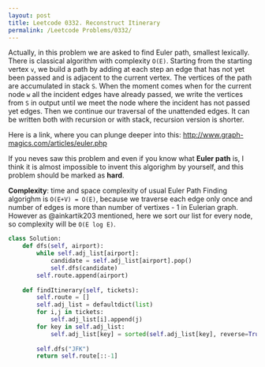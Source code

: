```yaml
---
layout: post
title: Leetcode 0332. Reconstruct Itinerary
permalink: /Leetcode Problems/0332/
---
```


Actually, in this problem we are asked to find Euler path, smallest lexically. There is classical algorithm with complexity `O(E)`. Starting from the starting vertex `v`, we build a path by adding at each step an edge that has not yet been passed and is adjacent to the current vertex. The vertices of the path are accumulated in stack `S`. When the moment comes when for the current node `w` all the incident edges have already passed, we write the vertices from `S` in output until we meet the node where the incident has not passed yet edges. Then we continue our traversal of the unattended edges. It can be written both with recursion or with stack, recursion version is shorter.

Here is a link, where you can plunge deeper into this:
http://www.graph-magics.com/articles/euler.php

If you neves saw this problem and even if you know what **Euler path** is, I think it is almost impossible to invent this algorighm by yourself, and this problem should be marked as **hard**.

**Complexity**: time and space complexity of usual Euler Path Finding algorighm is `O(E+V) = O(E)`, because we traverse each edge only once and number of edges is more than number of vertixes - 1 in Eulerian graph. However as @ainkartik203 mentioned, here we sort our list for every node, so complexity will be `O(E log E)`.

```python
class Solution:
    def dfs(self, airport):
        while self.adj_list[airport]:
            candidate = self.adj_list[airport].pop()
            self.dfs(candidate)
        self.route.append(airport)
            
    def findItinerary(self, tickets):
        self.route = []
        self.adj_list = defaultdict(list)
        for i,j in tickets:
            self.adj_list[i].append(j)
        for key in self.adj_list: 
            self.adj_list[key] = sorted(self.adj_list[key], reverse=True)
            
        self.dfs("JFK")
        return self.route[::-1]
```